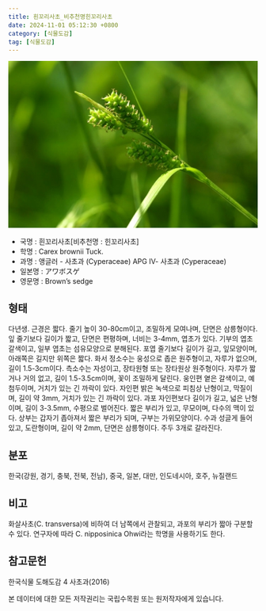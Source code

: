 ```yaml
---
title: 흰꼬리사초_비추천명힌꼬리사초
date: 2024-11-01 05:12:30 +0800
category: [식물도감]
tag: [식물도감]
---
```




![흰꼬리사초[비추천명 : 힌꼬리사초]](/assets/img/fileUpload/plants/basic/Cyperaceae/Carex/5172/5172_1_th2.JPG)
- 국명 : 흰꼬리사초[비추천명 : 힌꼬리사초]
- 학명 : Carex brownii Tuck.
- 과명 : 앵글러 - 사초과 (Cyperaceae) APG Ⅳ- 사초과 (Cyperaceae)
- 일본명 : アワボスゲ
- 영문명 : Brown’s sedge


## 형태
다년생. 근경은 짧다. 줄기 높이 30-80cm이고, 조밀하게 모여나며, 단면은 삼릉형이다. 잎 줄기보다 길이가 짧고, 단면은 편평하며, 너비는 3-4mm, 엽초가 있다. 기부의 엽초 갈색이고, 일부 엽초는 섬유모양으로 분해된다. 포엽 줄기보다 길이가 길고, 잎모양이며, 아래쪽은 길지만 위쪽은 짧다. 화서 정소수는 웅성으로 좁은 원주형이고, 자루가 없으며, 길이 1.5-3cm이다. 측소수는 자성이고, 장타원형 또는 장타원상 원주형이다. 자루가 짧거나 거의 없고, 길이 1.5-3.5cm이며, 꽃이 조밀하게 달린다. 웅인편 옅은 갈색이고, 예첨두이며, 거치가 있는 긴 까락이 있다. 자인편 밝은 녹색으로 피침상 난형이고, 막질이며, 길이 약 3mm, 거치가 있는 긴 까락이 있다. 과포 자인편보다 길이가 길고, 넓은 난형이며, 길이 3-3.5mm, 수평으로 벌어진다. 짧은 부리가 있고, 무모이며, 다수의 맥이 있다. 상부는 갑자기 좁아져서 짧은 부리가 되며, 구부는 가위모양이다. 수과 성글게 들어있고, 도란형이며, 길이 약 2mm, 단면은 삼릉형이다. 주두 3개로 갈라진다.
## 분포
한국(강원, 경기, 충북, 전북, 전남), 중국, 일본, 대만, 인도네시아, 호주, 뉴질랜드
## 비고
화살사초(C. transversa)에 비하여 더 남쪽에서 관찰되고, 과포의 부리가 짧아 구분할 수 있다. 연구자에 따라 C. nipposinica Ohwi라는 학명을 사용하기도 한다.
## 참고문헌
한국식물 도해도감 4 사초과(2016)






본 데이터에 대한 모든 저작권리는 국립수목원 또는 원저작자에게 있습니다.
